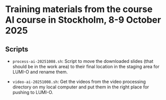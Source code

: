 # Training materials from the course AI course in Stockholm, 8-9 October 2025

## Scripts

-   `process-ai-20251008.sh`: Script to move the downloaded slides (that should be in the work
    area) to their final location in the staging area for LUMI-O and rename them.

-   `video-ai-20251008.sh`: Get the videos from the video processing directory on my local
    computer and put them in the right place for pushing to LUMI-O.
